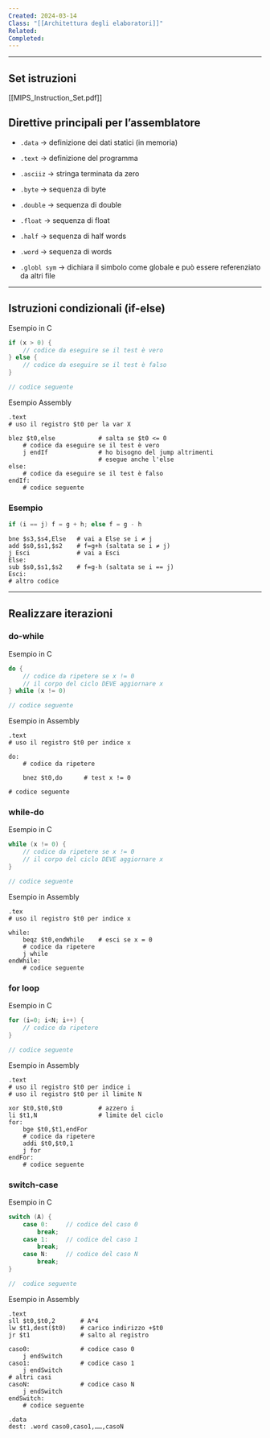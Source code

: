 ```yaml
---
Created: 2024-03-14
Class: "[[Architettura degli elaboratori]]"
Related: 
Completed:
---
```

---
## Set istruzioni
[[MIPS_Instruction_Set.pdf]]

## Direttive principali per l’assemblatore
- `.data` → definizione dei dati statici (in memoria)
- `.text` → definizione del programma

- `.asciiz` → stringa terminata da zero
- `.byte` → sequenza di byte
- `.double` → sequenza di double
- `.float` → sequenza di float
- `.half` → sequenza di half words
- `.word` → sequenza di words
- `.globl sym` → dichiara il simbolo come globale e può essere referenziato da altri file

---
## Istruzioni condizionali (if-else)
Esempio in C
```c
if (x > 0) {
	// codice da eseguire se il test è vero
} else {
	// codice da eseguire se il test è falso
}

// codice seguente
```

Esempio Assembly
```arm-asm
.text
# uso il registro $t0 per la var X

blez $t0,else            # salta se $t0 <= 0
	# codice da eseguire se il test è vero
	j endIf              # ho bisogno del jump altrimenti
						 # esegue anche l'else
else:
	# codice da eseguire se il test è falso
endIf:
	# codice seguente

```

### Esempio

```c
if (i == j) f = g + h; else f = g - h
```

```asm-arm
bne $s3,$s4,Else   # vai a Else se i ≠ j
add $s0,$s1,$s2    # f=g+h (saltata se i ≠ j)
j Esci             # vai a Esci
Else:
sub $s0,$s1,$s2    # f=g-h (saltata se i == j)
Esci:
# altro codice
```

---
## Realizzare iterazioni
### do-while
Esempio in C
```c
do {
	// codice da ripetere se x != 0
	// il corpo del ciclo DEVE aggiornare x
} while (x != 0)

// codice seguente
```

Esempio in Assembly
```asm-arm
.text
# uso il registro $t0 per indice x

do:
	# codice da ripetere
	
	bnez $t0,do      # test x != 0

# codice seguente
```

### while-do
Esempio in C
```c
while (x != 0) {
	// codice da ripetere se x != 0
	// il corpo del ciclo DEVE aggiornare x
}

// codice seguente
```

Esempio in Assembly
```asm-arm
.tex
# uso il registro $t0 per indice x

while:
	beqz $t0,endWhile    # esci se x = 0
	# codice da ripetere
	j while
endWhile:
	# codice seguente
```

### for loop
Esempio in C
```c
for (i=0; i<N; i++) {
	// codice da ripetere
}

// codice seguente
```

Esempio in Assembly
```asm-arm
.text
# uso il registro $t0 per indice i
# uso il registro $t0 per il limite N

xor $t0,$t0,$t0          # azzero i
li $t1,N                 # limite del ciclo
for:
	bge $t0,$t1,endFor
	# codice da ripetere
	addi $t0,$t0,1
	j for
endFor:
	# codice seguente
```

### switch-case
Esempio in C
```c
switch (A) {
	case 0:     // codice del caso 0
		break;
	case 1:     // codice del caso 1
		break;
	case N:     // codice del caso N
		break;
}

//  codice seguente
```

Esempio in Assembly
```arm-asm
.text
sll $t0,$t0,2       # A*4
lw $t1,dest($t0)    # carico indirizzo +$t0
jr $t1              # salto al registro

caso0:              # codice caso 0
	j endSwitch
caso1:              # codice caso 1
	j endSwitch
# altri casi
casoN:              # codice caso N
	j endSwitch
endSwitch:
	# codice seguente

.data
dest: .word caso0,caso1,……,casoN
```
